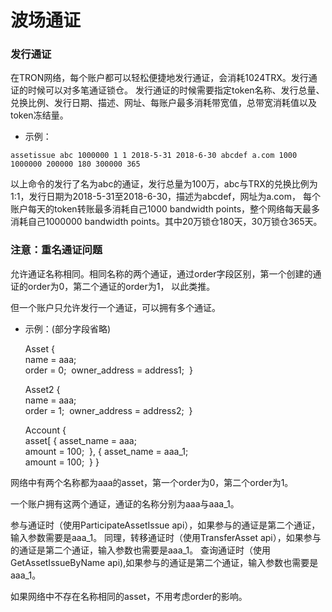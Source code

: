 波场通证
===

### 发行通证

在TRON网络，每个账户都可以轻松便捷地发行通证，会消耗1024TRX。发行通证的时候可以对多笔通证锁仓。
发行通证的时候需要指定token名称、发行总量、兑换比例、发行日期、描述、网址、每账户最多消耗带宽值，总带宽消耗值以及token冻结量。

+ 示例：

`assetissue abc 1000000 1 1 2018-5-31 2018-6-30 abcdef a.com 1000 1000000 200000 180 300000 365` 

以上命令的发行了名为abc的通证，发行总量为100万，abc与TRX的兑换比例为1:1，发行日期为2018-5-31至2018-6-30，描述为abcdef，网址为a.com，
每个账户每天的token转账最多消耗自己1000 bandwidth points，整个网络每天最多消耗自己1000000 bandwidth points。其中20万锁仓180天，30万锁仓365天。

### 注意：重名通证问题

允许通证名称相同。相同名称的两个通证，通过order字段区别，第一个创建的通证的order为0，第二个通证的order为1， 以此类推。

但一个账户只允许发行一个通证，可以拥有多个通证。
+ 示例：(部分字段省略)

    
    Asset {   
      name = aaa;   
      order = 0; 
      owner_address = address1; 
     } 
     
    Asset2 {   
      name = aaa;   
      order = 1; 
      owner_address = address2; 
     } 
     
    Account {   
      asset[
      {
       asset_name = aaa;   
       amount = 100; 
      },
      {
       asset_name = aaa_1;   
       amount = 100; 
      }
     } 

网络中有两个名称都为aaa的asset，第一个order为0，第二个order为1。

一个账户拥有这两个通证，通证的名称分别为aaa与aaa_1。

参与通证时（使用ParticipateAssetIssue api），如果参与的通证是第二个通证，输入参数需要是aaa_1。
同理，转移通证时（使用TransferAsset api），如果参与的通证是第二个通证，输入参数也需要是aaa_1。
查询通证时（使用GetAssetIssueByName api),如果参与的通证是第二个通证，输入参数也需要是aaa_1。

如果网络中不存在名称相同的asset，不用考虑order的影响。

